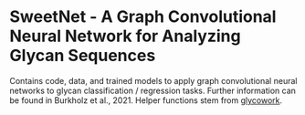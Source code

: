 # SweetNet - A Graph Convolutional Neural Network for Analyzing Glycan Sequences

Contains code, data, and trained models to apply graph convolutional neural networks to glycan classification / regression tasks. Further information can be found in Burkholz et al., 2021. Helper functions stem from [glycowork](https://test.pypi.org/project/glycowork/).
